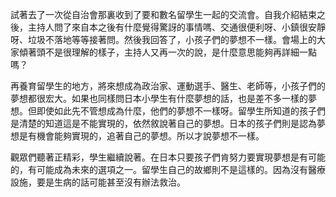
試著去了一次從自治會那裏收到了要和數名留學生一起的交流會。自我介紹結束之後，主持人問了來自本之後有什麼覺得驚訝的事情嗎、交通很便利呀、小鎮很安靜呀、垃圾不落地等等接著問。然後我回答了，小孩子們的夢想不一樣。會場上的大家傾著頭不是很理解的樣子，主持人又再一次的說，是什麼意思能夠再詳細一點嗎？

再養育留學生的地方，將來想成為政治家、運動選手、醫生、老師等，小孩子們的夢想都很宏大。如果也同樣問日本小學生有什麼夢想的話，也是差不多一樣的夢想。但即使如此先不管想成為什麼，他們的夢想不一樣呀。留學生所知道的孩子們是清楚的知道這是不能實現的，依然敘說著自己的夢想。日本的孩子們則是認為夢想是有機會能夠實現的，追著自己的夢想。所以才說夢想不一樣。

觀眾們聽著正精彩，學生繼續說著。在日本只要孩子們肯努力要實現夢想是有可能的，有可能成為未來的選項之一。留學生自己的故鄉則不是這樣的。因為沒有醫療設施，要是生病的話可能甚至沒有辦法救治。